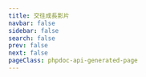 ```yaml
---
title: 交往成長影片
navbar: false
sidebar: false
search: false
prev: false
next: false
pageClass: phpdoc-api-generated-page
---
```


<carousel />
